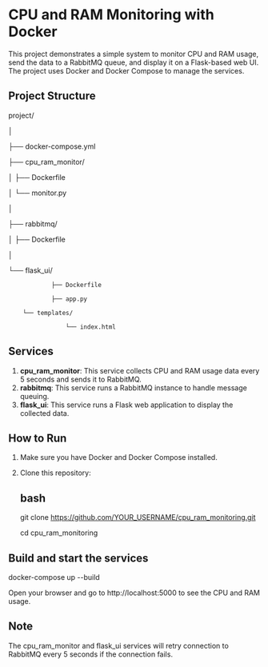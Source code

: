 # CPU and RAM Monitoring with Docker

This project demonstrates a simple system to monitor CPU and RAM usage, send the data to a RabbitMQ queue, and display it on a Flask-based web UI. The project uses Docker and Docker Compose to manage the services.

## Project Structure

project/

│

├── docker-compose.yml

├── cpu_ram_monitor/

│               ├── Dockerfile

│               └── monitor.py

│

├── rabbitmq/

│               ├── Dockerfile

│

└── flask_ui/

                ├── Dockerfile

                ├── app.py

        └── templates/

                    └── index.html


## Services

1. **cpu_ram_monitor**: This service collects CPU and RAM usage data every 5 seconds and sends it to RabbitMQ.
2. **rabbitmq**: This service runs a RabbitMQ instance to handle message queuing.
3. **flask_ui**: This service runs a Flask web application to display the collected data.

## How to Run

1. Make sure you have Docker and Docker Compose installed.
2. Clone this repository:
   ## bash
   git clone https://github.com/YOUR_USERNAME/cpu_ram_monitoring.git

   cd cpu_ram_monitoring


## Build and start the services
docker-compose up --build

Open your browser and go to http://localhost:5000 to see the CPU and RAM usage.

## Note
The cpu_ram_monitor and flask_ui services will retry connection to RabbitMQ every 5 seconds if the connection fails.